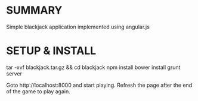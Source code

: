 # SUMMARY

Simple blackjack application implemented using angular.js

# SETUP & INSTALL

tar -xvf blackjack.tar.gz && cd blackjack
npm install
bower install
grunt server

Goto http://localhost:8000 and start playing. Refresh the page after the end of the game to play again.
